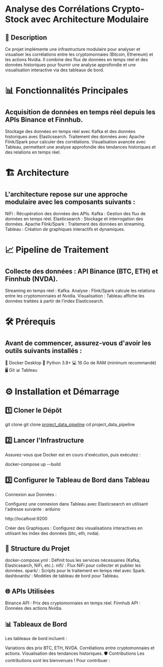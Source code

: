 # Analyse des Corrélations Crypto-Stock avec Architecture Modulaire

## 🚀 Description


Ce projet implémente une infrastructure modulaire pour analyser et visualiser les corrélations entre les cryptomonnaies (Bitcoin, Ethereum) et les actions Nvidia. Il combine des flux de données en temps réel et des données historiques pour fournir une analyse approfondie et une visualisation interactive via des tableaux de bord.


# 📊 Fonctionnalités Principales

## Acquisition de données en temps réel depuis les APIs Binance et Finnhub.

Stockage des données en temps réel avec Kafka et des données historiques avec Elasticsearch.
Traitement des données avec Apache Flink/Spark pour calculer des corrélations.
Visualisation avancée avec Tableau, permettant une analyse approfondie des tendances historiques et des relations en temps réel.


# 🏗 Architecture

## L'architecture repose sur une approche modulaire avec les composants suivants :

NiFi : Récupération des données des APIs.
Kafka : Gestion des flux de données en temps réel.
Elasticsearch : Stockage et interrogation des données.
Apache Flink/Spark : Traitement des données en streaming.
Tableau : Création de graphiques interactifs et dynamiques.

# 📈 Pipeline de Traitement

## Collecte des données : API Binance (BTC, ETH) et Finnhub (NVDA).

Streaming en temps réel : Kafka.
Analyse : Flink/Spark calcule les relations entre les cryptomonnaies et Nvidia.
Visualisation : Tableau affiche les données traitées à partir de l’index Elasticsearch.


# 🛠 Prérequis

## Avant de commencer, assurez-vous d'avoir les outils suivants installés :

🐳 Docker Desktop
🐍 Python 3.8+
💻 16 Go de RAM (minimum recommandé)
🖥️ Git
📊 Tableau




# ⚙️ Installation et Démarrage
## 1️⃣ Cloner le Dépôt

git clone git clone [project_data_pipeline](https://github.com/Cherkani/project_data_pipeline.git)
cd project_data_pipeline

## 2️⃣ Lancer l'Infrastructure
Assurez-vous que Docker est en cours d'exécution, puis exécutez :


docker-compose up --build

## 3️⃣ Configurer le Tableau de Bord dans Tableau

Connexion aux Données :

Configurez une connexion dans Tableau avec Elasticsearch en utilisant l'adresse suivante :
arduino

http://localhost:9200

Créer des Graphiques :
Configurez des visualisations interactives en utilisant les index des données (btc, eth, nvda).

## 📄 Structure du Projet
docker-compose.yml : Définit tous les services nécessaires (Kafka, Elasticsearch, NiFi, etc.).
nifi/ : Flux NiFi pour collecter et publier les données.
spark/ : Scripts pour le traitement en temps réel avec Spark.
dashboards/ : Modèles de tableau de bord pour Tableau.

## 🌐 APIs Utilisées

Binance API : Prix des cryptomonnaies en temps réel.
Finnhub API : Données des actions Nvidia.

## 📊 Tableaux de Bord

Les tableaux de bord incluent :

Variations des prix BTC, ETH, NVDA.
Corrélations entre cryptomonnaies et actions.
Visualisation des tendances historiques.
🛡 Contributions
Les contributions sont les bienvenues ! Pour contribuer :


